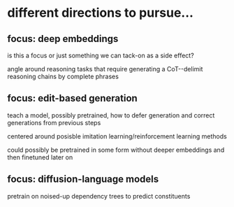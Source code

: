 # different directions to pursue...

## focus: deep embeddings

is this a focus or just something we can tack-on as a side effect?

angle around reasoning tasks that require generating a CoT--delimit reasoning chains by complete phrases

## focus: edit-based generation

teach a model, possibly pretrained, how to defer generation and correct generations from previous steps

centered around posisble imitation learning/reinforcement learning methods

could possibly be pretrained in some form without deeper embeddings and then finetuned later on

## focus: diffusion-language models

pretrain on noised-up dependency trees to predict constituents

